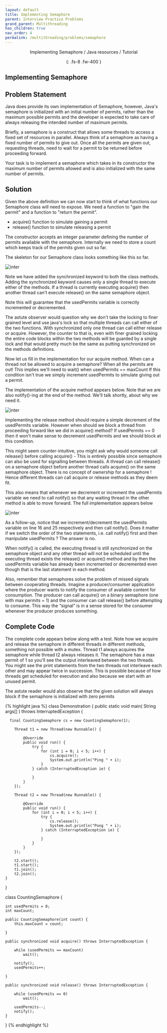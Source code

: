 ```yaml
---
layout: default
title: Implementing Semaphore
parent: Interview Practice Problems
grand_parent: Multithreading
has_children: true
nav_order: 4
permalink: /multithreading/problems/semaphore
---
```

<div align="center" markdown="1">
Implementing Semaphore / Java resources / Tutorial

{: .fs-8 .fw-400 }
</div>

## Implementing Semaphore

## Problem Statement
Java does provide its own implementation of Semaphore, however, Java's semaphore is initialized with an initial number of permits, rather than the maximum possible permits and the developer is expected to take care of always releasing the intended number of maximum permits.

Briefly, a semaphore is a construct that allows some threads to access a fixed set of resources in parallel. Always think of a semaphore as having a fixed number of permits to give out. Once all the permits are given out, requesting threads, need to wait for a permit to be returned before proceeding forward.

Your task is to implement a semaphore which takes in its constructor the maximum number of permits allowed and is also initialized with the same number of permits.

## Solution

Given the above definition we can now start to think of what functions our Semaphore class will need to expose. We need a function to "gain the permit" and a function to "return the permit".
* acquire() function to simulate gaining a permit
* release() function to simulate releasing a permit

The constructor accepts an integer parameter defining the number of permits available with the semaphore. Internally we need to store a count which keeps track of the permits given out so far.

The skeleton for our Semaphore class looks something like this so far.

![inter](https://raw.githubusercontent.com/JavaLvivDev/prog-resources/master/resources/inter/inter20.png)

Note we have added the synchronized keyword to both the class methods. Adding the synchronized keyword causes only a single thread to execute either of the methods. If a thread is currently executing acquire() then another thread can't execute release() on the same semaphore object.

Note this will guarantee that the usedPermits variable is correctly incremented or decremented.

The astute observer would question why we don't take the locking to finer grained level and use java's lock so that multiple threads can call either of the two functions. With synchronized only one thread can call either release or acquire. However, the counter to that is, even with finer grained locking the entire code blocks within the two methods will be guarded by a single lock and that would pretty much be the same as putting synchronized on the methods definitions.

Now let us fill in the implementation for our acquire method. When can a thread not be allowed to acquire a semaphore? When all the permits are out! This implies we'll need to wait() when usedPermits == maxCount If this condition isn't true we simply increment usedPermits to simulate giving out a permit.

The implementation of the acquire method appears below. Note that we are also notify()-ing at the end of the method. We'll talk shortly, about why we need it.

![inter](https://raw.githubusercontent.com/JavaLvivDev/prog-resources/master/resources/inter/inter21.png)

Implementing the release method should require a simple decrement of the usedPermits variable. However when should we block a thread from proceeding forward like we did in acquire() method? If usedPermits == 0 then it won't make sense to decrement usedPermits and we should block at this condition.

This might seem counter-intuitive, you might ask why would someone call release() before calling acquire() - This is entirely possible since semaphore can also be used for signalling between threads. A thread can call release() on a semaphore object before another thread calls acquire() on the same semaphore object. There is no concept of ownership for a semaphore ! Hence different threads can call acquire or release methods as they deem fit.

This also means that whenever we decrement or increment the usedPermits variable we need to call notify() so that any waiting thread in the other method is able to move forward. The full implementation appears below

![inter](https://raw.githubusercontent.com/JavaLvivDev/prog-resources/master/resources/inter/inter22.png)

As a follow-up, notice that we increment/decrement the usedPermits variable on line 16 and 25 respectively and then call notify(). Does it matter if we switch the order of the two statements, i.e. call notify() first and then manipulate usedPermits ? The answer is no.

When notify() is called, the executing thread is still synchronized on the semaphore object and any other thread will not be scheduled until the executing thread exists the release() or acquire() method and by then the usedPermits variable has already been incremented or decremented even though that is the last statement in each method.

Also, remember that semaphores solve the problem of missed signals between cooperating threads. Imagine a producer/consumer application where the producer wants to notify the consumer of available content for consumption. The producer can call acquire() on a binary semaphore (one with max permits = 1) and the consumer can call release() before attempting to consume. This way the “signal” is in a sense stored for the consumer whenever the producer produces something.

## Complete Code
The complete code appears below along with a test. Note how we acquire and release the semaphore in different threads in different methods, something not possible with a mutex. Thread t1 always acquires the semaphore while thread t2 always releases it. The semaphore has a max permit of 1 so you'll see the output interleaved between the two threads. You might see the print statements from the two threads not interleave each other and may appear twice in succession. This is possible because of how threads get scheduled for execution and also because we start with an unused permit.

The astute reader would also observe that the given solution will always block if the semaphore is initialized with zero permits

{% highlight java %}
class Demonstration {
    public static void main( String args[] ) throws InterruptedException {
        
      final CountingSemaphore cs = new CountingSemaphore(1);

        Thread t1 = new Thread(new Runnable() {

            @Override
            public void run() {
                try {
                    for (int i = 0; i < 5; i++) {
                        cs.acquire();
                        System.out.println("Ping " + i);
                    }
                } catch (InterruptedException ie) {

                }
            }
        });

        Thread t2 = new Thread(new Runnable() {

            @Override
            public void run() {
                for (int i = 0; i < 5; i++) {
                    try {
                        cs.release();
                        System.out.println("Pong " + i);
                    } catch (InterruptedException ie) {

                    }
                }
            }
        });

        t2.start();
        t1.start();
        t1.join();
        t2.join();
    }
}

class CountingSemaphore {

    int usedPermits = 0;
    int maxCount;

    public CountingSemaphore(int count) {
        this.maxCount = count;

    }

    public synchronized void acquire() throws InterruptedException {

        while (usedPermits == maxCount)
            wait();

        notify();
        usedPermits++;

    }

    public synchronized void release() throws InterruptedException {

        while (usedPermits == 0)
            wait();

        usedPermits--;
        notify();
    }
}
{% endhighlight %}